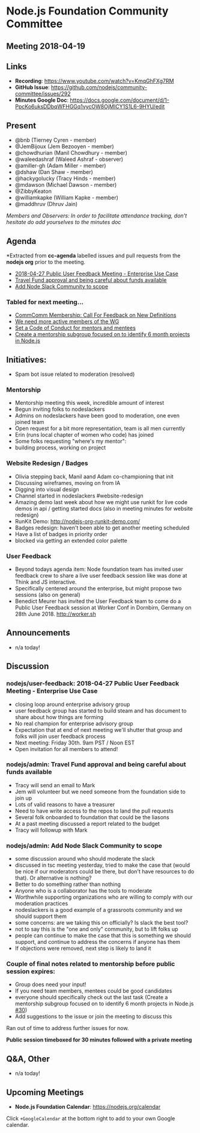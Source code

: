 # Node.js Foundation Community Committee 
## Meeting 2018-04-19

## Links

* **Recording**: https://www.youtube.com/watch?v=KmqGhFXg7RM
* **GitHub Issue**: https://github.com/nodejs/community-committee/issues/292
* **Minutes Google Doc**: https://docs.google.com/document/d/1-PpcKo6uksDDbqWFHGGq1vycOW8OjMICY1S1L6-9HYU/edit

## Present

- @bnb (Tierney Cyren - member)
- @JemBijoux (Jem Bezooyen - member)
- @chowdhurian (Manil Chowdhury - member)
- @waleedashraf (Waleed Ashraf - observer)
- @amiller-gh (Adam Miller - member)
- @dshaw (Dan Shaw - member)
- @hackygolucky (Tracy Hinds - member)
- @mdawson (Michael Dawson - member)
- @ZibbyKeaton
- @williamkapke (William Kapke - member)
- @maddhruv (Dhruv Jain)

*Members and Observers: In order to facilitate attendance tracking, don't hesitate do add yourselves to the minutes doc*

## Agenda

*Extracted from **cc-agenda** labelled issues and pull requests from the **nodejs org** prior to the meeting.

- [2018-04-27 Public User Feedback Meeting - Enterprise Use Case](https://github.com/nodejs/user-feedback/issues/52)
- [Travel Fund approval and being careful about funds available](https://github.com/nodejs/admin/issues/99)
- [Add Node Slack Community to scope](https://github.com/nodejs/admin/pull/49)

### Tabled for next meeting...

- [CommComm Membership: Call For Feedback on New Definitions](https://github.com/nodejs/community-committee/issues/276)
- [We need more active members of the WG](https://github.com/nodejs/mentorship/issues/32)
- [Set a Code of Conduct for mentors and mentees](https://github.com/nodejs/mentorship/issues/31)
- [Create a mentorship subgroup focused on to identify 6 month projects in Node.js](https://github.com/nodejs/mentorship/issues/30)


## Initiatives:

- Spam bot issue related to moderation (resolved)

### Mentorship

- Mentorship meeting this week, incredible amount of interest
- Begun inviting folks to nodeslackers
- Admins on nodeslackers have been good to moderation, one even joined team
- Open request for a bit more representation, team is all men currently
- Erin (runs local chapter of women who code) has joined
- Some folks requesting "where's my mentor": 
- building process, working on project

### Website Redesign / Badges

- Olivia stepping back, Manil aand Adam co-championing that init
- Discussing wireframes, moving on from IA
- Digging into visual design
- Channel started in nodeslackers #website-redesign
- Amazing demo last week about how we might use runkit for live code demos in api / getting started docs (also in meeting minutes for website redesign)
- RunKit Demo: http://nodejs-org-runkit-demo.com/
- Badges redesign: haven't been able to get another meeting scheduled
- Have a list of badges in priority order
- blocked via getting an extended color palette

### User Feedback

- Beyond todays agenda item: Node foundation team has invited user feedback crew to share a live user feedback session like was done at Think and JS interactive.
- Specifically centered around the enterprise, but might propose two sessions (also on general)
- Benedict Meurer has invited the User Feedback team to come do a Public User Feedback session at Worker Conf in Dornbirn, Germany on 28th June 2018. http://worker.sh

## Announcements

- n/a today!

## Discussion 

### nodejs/user-feedback: 2018-04-27 Public User Feedback Meeting - Enterprise Use Case

- closing loop around enterprise advisory group
- user feedback group has started to build steam and has document to share about how things are forming
- No real champion for enterprise advisory group
- Expectation that at end of next meeting we'll shutter that group and folks will join user feedback process
- Next meeting: Friday 30th. 9am PST / Noon EST
- Open invitation for all members to attend!

### nodejs/admin: Travel Fund approval and being careful about funds available

- Tracy will send an email to Mark
- Jem will volunteer but we need someone from the foundation side to join up
- Lots of valid reasons to have a treasurer
- Need to have write access to the repos to land the pull requests
- Several folk onboarded to foundation that could be the liasons
- At a past meeting discussed a report related to the budget
- Tracy will followup with Mark

### nodejs/admin: Add Node Slack Community to scope

- some discussion around who should moderate the slack
- discussed in tsc meeting yesterday, tried to make the case that (would be nice if our moderators could be there, but don't have resources to do that). Or alternative is nothing?
- Better to do something rather than nothing
- Anyone who is a collaborator has the tools to moderate
- Worthwhile supporting organizations who are willing to comply with our moderation practices
- nodeslackers is a good example of a grassroots community and we should support them
- some concerns: are we taking this on officially? Is slack the best tool?
- not to say this is the "one and only" community, but to lift folks up
- people can continue to make the case that this is something we should support, and continue to address the concerns if anyone has them
- If objections were removed, next step is likely to land it

### Couple of final notes related to mentorship before public session expires: 

- Group does need your input!
- If you need team members, mentees could be good candidates
- everyone should specifically check out the last task (Create a mentorship subgroup focused on to identify 6 month projects in Node.js [#30](https://github.com/nodejs/mentorship/issues/30))
- Add suggestions to the issue or join the meeting to discuss this

Ran out of time to address further issues for now. 

**Public session timeboxed for 30 minutes followed with a private meeting**

## Q&A, Other

- n/a today!

## Upcoming Meetings

* **Node.js Foundation Calendar**: https://nodejs.org/calendar

Click `+GoogleCalendar` at the bottom right to add to your own Google calendar.
